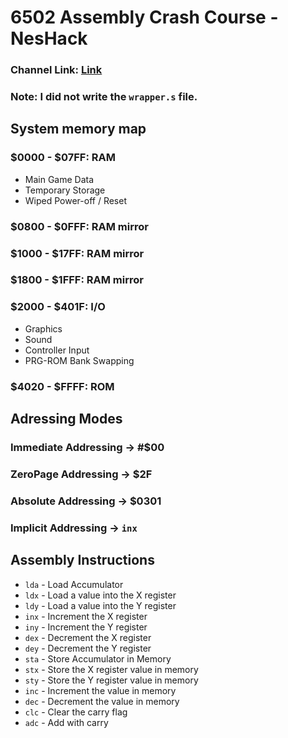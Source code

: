 # 6502 Assembly Crash Course - NesHack

### Channel Link: [Link](https://www.youtube.com/channel/UCXR5PCyUI2pG_a3ydnCIS-g)
### Note: I did not write the `wrapper.s` file.

## System memory map

### $0000 - $07FF: RAM
* Main Game Data
* Temporary Storage
* Wiped Power-off / Reset
### $0800 - $0FFF: RAM mirror
### $1000 - $17FF: RAM mirror
### $1800 - $1FFF: RAM mirror
### $2000 - $401F: I/O
* Graphics
* Sound
* Controller Input
* PRG-ROM Bank Swapping
### $4020 - $FFFF: ROM

## Adressing Modes

### Immediate Addressing -> #$00
### ZeroPage Addressing -> $2F
### Absolute Addressing -> $0301
### Implicit Addressing -> `inx`

## Assembly Instructions

* `lda` - Load Accumulator
* `ldx` - Load a value into the X register
* `ldy` - Load a value into the Y register
* `inx` - Increment the X register
* `iny` - Increment the Y register
* `dex` - Decrement the X register
* `dey` - Decrement the Y register
* `sta` - Store Accumulator in Memory
* `stx` - Store the X register value in memory
* `sty` - Store the Y register value in memory
* `inc` - Increment the value in memory
* `dec` - Decrement the value in memory
* `clc` - Clear the carry flag
* `adc` - Add with carry
